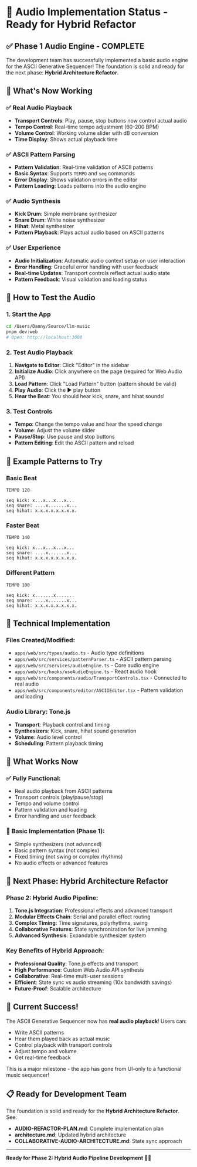 # 🎵 Audio Implementation Status - Ready for Hybrid Refactor

## ✅ **Phase 1 Audio Engine - COMPLETE**

The development team has successfully implemented a basic audio engine for the ASCII Generative Sequencer! The foundation is solid and ready for the next phase: **Hybrid Architecture Refactor**.

## 🎯 **What's Now Working**

### ✅ **Real Audio Playback**
- **Transport Controls**: Play, pause, stop buttons now control actual audio
- **Tempo Control**: Real-time tempo adjustment (60-200 BPM)
- **Volume Control**: Working volume slider with dB conversion
- **Time Display**: Shows actual playback time

### ✅ **ASCII Pattern Parsing**
- **Pattern Validation**: Real-time validation of ASCII patterns
- **Basic Syntax**: Supports `TEMPO` and `seq` commands
- **Error Display**: Shows validation errors in the editor
- **Pattern Loading**: Loads patterns into the audio engine

### ✅ **Audio Synthesis**
- **Kick Drum**: Simple membrane synthesizer
- **Snare Drum**: White noise synthesizer
- **Hihat**: Metal synthesizer
- **Pattern Playback**: Plays actual audio based on ASCII patterns

### ✅ **User Experience**
- **Audio Initialization**: Automatic audio context setup on user interaction
- **Error Handling**: Graceful error handling with user feedback
- **Real-time Updates**: Transport controls reflect actual audio state
- **Pattern Feedback**: Visual validation and loading status

## 🎵 **How to Test the Audio**

### **1. Start the App**
```bash
cd /Users/Danny/Source/llm-music
pnpm dev:web
# Open: http://localhost:3000
```

### **2. Test Audio Playback**
1. **Navigate to Editor**: Click "Editor" in the sidebar
2. **Initialize Audio**: Click anywhere on the page (required for Web Audio API)
3. **Load Pattern**: Click "Load Pattern" button (pattern should be valid)
4. **Play Audio**: Click the ▶️ play button
5. **Hear the Beat**: You should hear kick, snare, and hihat sounds!

### **3. Test Controls**
- **Tempo**: Change the tempo value and hear the speed change
- **Volume**: Adjust the volume slider
- **Pause/Stop**: Use pause and stop buttons
- **Pattern Editing**: Edit the ASCII pattern and reload

## 🎼 **Example Patterns to Try**

### **Basic Beat**
```
TEMPO 120

seq kick: x...x...x...x...
seq snare: ....x.......x...
seq hihat: x.x.x.x.x.x.x.x.
```

### **Faster Beat**
```
TEMPO 140

seq kick: x...x...x...x...
seq snare: ....x.......x...
seq hihat: x.x.x.x.x.x.x.x.
```

### **Different Pattern**
```
TEMPO 100

seq kick: x.......x.......
seq snare: ....x.......x...
seq hihat: x.x.x.x.x.x.x.x.
```

## 🔧 **Technical Implementation**

### **Files Created/Modified**:
- `apps/web/src/types/audio.ts` - Audio type definitions
- `apps/web/src/services/patternParser.ts` - ASCII pattern parsing
- `apps/web/src/services/audioEngine.ts` - Core audio engine
- `apps/web/src/hooks/useAudioEngine.ts` - React audio hook
- `apps/web/src/components/audio/TransportControls.tsx` - Connected to real audio
- `apps/web/src/components/editor/ASCIIEditor.tsx` - Pattern validation and loading

### **Audio Library**: Tone.js
- **Transport**: Playback control and timing
- **Synthesizers**: Kick, snare, hihat sound generation
- **Volume**: Audio level control
- **Scheduling**: Pattern playback timing

## 🎯 **What Works Now**

### ✅ **Fully Functional**:
- Real audio playback from ASCII patterns
- Transport controls (play/pause/stop)
- Tempo and volume control
- Pattern validation and loading
- Error handling and user feedback

### 🚧 **Basic Implementation** (Phase 1):
- Simple synthesizers (not advanced)
- Basic pattern syntax (not complex)
- Fixed timing (not swing or complex rhythms)
- No audio effects or advanced features

## 🚀 **Next Phase: Hybrid Architecture Refactor**

### **Phase 2: Hybrid Audio Pipeline**:
1. **Tone.js Integration**: Professional effects and advanced transport
2. **Modular Effects Chain**: Serial and parallel effect routing
3. **Complex Timing**: Time signatures, polyrhythms, swing
4. **Collaborative Features**: State synchronization for live jamming
5. **Advanced Synthesis**: Expandable synthesizer system

### **Key Benefits of Hybrid Approach**:
- **Professional Quality**: Tone.js effects and transport
- **High Performance**: Custom Web Audio API synthesis
- **Collaborative**: Real-time multi-user sessions
- **Efficient**: State sync vs audio streaming (10x bandwidth savings)
- **Future-Proof**: Scalable architecture

## 🎉 **Current Success!**

The ASCII Generative Sequencer now has **real audio playback**! Users can:
- Write ASCII patterns
- Hear them played back as actual music
- Control playback with transport controls
- Adjust tempo and volume
- Get real-time feedback

This is a major milestone - the app has gone from UI-only to a functional music sequencer!

## 📋 **Ready for Development Team**

The foundation is solid and ready for the **Hybrid Architecture Refactor**. See:
- **AUDIO-REFACTOR-PLAN.md**: Complete implementation plan
- **architecture.md**: Updated hybrid architecture
- **COLLABORATIVE-AUDIO-ARCHITECTURE.md**: State sync approach

---

**Ready for Phase 2: Hybrid Audio Pipeline Development** 🎵✨
